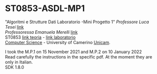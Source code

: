 # ST0853-ASDL-MP1
"Algoritmi e Strutture Dati Laboratorio -Mini Progetto 1"
_Professore Luca Tesei_ [link](https://computerscience.unicam.it/luca-tesei)<br>
_Professoressa Emanuela Merelli_ [link](https://computerscience.unicam.it/emanuela-merelli)<br>
ST0853 [link teoria](http://didattica.cs.unicam.it/doku.php?id=didattica:ay2122:algoritmi:main) - [link laboratorio](http://didattica.cs.unicam.it/doku.php?id=didattica:ay2122:programmazione:laboratorio)<br>
[Computer Science](https://computerscience.unicam.it/) - University of Camerino [Unicam](https://www.unicam.it/).

I took the M.P.1 on 15 November 2021 and M.P.2 on 10 January 2022<br>
Read carefully the instructions in the specific pdf.
At the moment they are only in Italian.<br>
SDK 1.8.0
